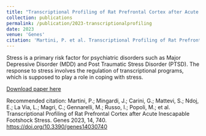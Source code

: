 ```yaml
---
title: "Transcriptional Profiling of Rat Prefrontal Cortex after Acute Inescapable Footshock Stress"
collection: publications
permalink: /publication/2023-transcriptionalprofiling
date: 2023
venue: 'Genes'
citation: 'Martini, P. et al. Transcriptional Profiling of Rat Prefrontal Cortex after Acute Inescapable Footshock Stress. Genes 2023, 14, 740. https://doi.org/10.3390/genes14030740'
---
```

Stress is a primary risk factor for psychiatric disorders such as Major Depressive Disorder (MDD) and Post Traumatic Stress Disorder (PTSD). The response to stress involves the regulation of transcriptional programs, which is supposed to play a role in coping with stress.

[Download paper here](http://dx.doi.org/10.3390/genes14030740)

Recommended citation: Martini, P.; Mingardi, J.; Carini, G.; Mattevi, S.; Ndoj, E.; La Via, L.; Magri, C.; Gennarelli, M.; Russo, I.; Popoli, M.; et al. Transcriptional Profiling of Rat Prefrontal Cortex after Acute Inescapable Footshock Stress. Genes 2023, 14, 740. https://doi.org/10.3390/genes14030740
